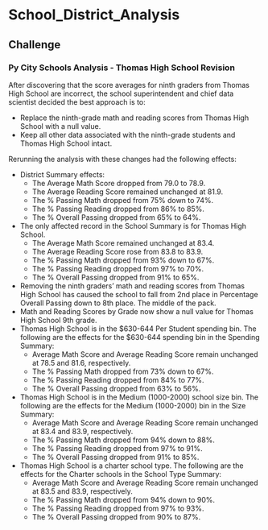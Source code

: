 # School_District_Analysis

## Challenge

### Py City Schools Analysis - Thomas High School Revision

After discovering that the score averages for ninth graders from Thomas High School are incorrect, the school superintendent and chief data scientist decided the best approach is to:
+ Replace the ninth-grade math and reading scores from Thomas High School with a null value.
+ Keep all other data associated with the ninth-grade students and Thomas High School intact.
  
Rerunning the analysis with these changes had the following effects:
+ District Summary effects:
  + The Average Math Score dropped from 79.0 to 78.9.
  + The Average Reading Score remained unchanged at 81.9.
  + The % Passing Math dropped from 75% down to 74%.
  + The % Passing Reading dropped from 86% to 85%.
  + The % Overall Passing dropped from 65% to 64%.
+ The only affected record in the School Summary is for Thomas High School.
  + The Average Math Score remained unchanged at 83.4.
  + The Average Reading Score rose from 83.8 to 83.9.
  + The % Passing Math dropped from 93% down to 67%.
  + The % Passing Reading dropped from 97% to 70%.
  + The % Overall Passing dropped from 91% to 65%.
+ Removing the ninth graders’ math and reading scores from Thomas High School has caused the school to fall from 2nd place in Percentage Overall Passing down to 8th place.  The middle of the pack.
+ Math and Reading Scores by Grade now show a null value for Thomas High School 9th grade.
+ Thomas High School is in the $630-644 Per Student spending bin.  The following are the effects for the $630-644 spending bin in the Spending Summary:
  + Average Math Score and Average Reading Score remain unchanged at 78.5 and 81.6, respectively.
  + The % Passing Math dropped from 73% down to 67%.
  + The % Passing Reading dropped from 84% to 77%.
  + The % Overall Passing dropped from 63% to 56%.
+ Thomas High School is in the Medium (1000-2000) school size bin.  The following are the effects for the Medium (1000-2000) bin in the Size Summary:
  + Average Math Score and Average Reading Score remain unchanged at 83.4 and 83.9, respectively.
  + The % Passing Math dropped from 94% down to 88%.
  + The % Passing Reading dropped from 97% to 91%.
  + The % Overall Passing dropped from 91% to 85%.
+ Thomas High School is a charter school type.  The following are the effects for the Charter schools in the School Type Summary:
  + Average Math Score and Average Reading Score remain unchanged at 83.5 and 83.9, respectively.
  + The % Passing Math dropped from 94% down to 90%.
  + The % Passing Reading dropped from 97% to 93%.
  + The % Overall Passing dropped from 90% to 87%.
